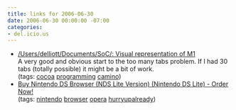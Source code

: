```yaml
---
title: links for 2006-06-30
date: 2006-06-30 00:00:00 -07:00
categories:
- del.icio.us
---
```


<ul class="delicious">
	<li>
		<div class="delicious-link"><a href="http://summerofcamino.blogspot.com/2006/06/visual-representation-of-m1.html">/Users/delliott/Documents/SoC/: Visual representation of M1</a></div>
		<div class="delicious-extended">A very good and obvious start to the too many tabs problem. If I had 30 tabs (totally possible) it might be a bit of work.</div>
		<div class="delicious-tags">(tags: <a href="http://del.icio.us/torrez/cocoa">cocoa</a> <a href="http://del.icio.us/torrez/programming">programming</a> <a href="http://del.icio.us/torrez/camino">camino</a>)</div>
	</li>
	<li>
		<div class="delicious-link"><a href="http://www.play-asia.com/paOS-13-71-dy-49-en-15-browser-70-1gba-43-8s.html">Buy Nintendo DS Browser (NDS Lite Version) (Nintendo DS Lite) - Order Now!</a></div>
		<div class="delicious-tags">(tags: <a href="http://del.icio.us/torrez/nintendo">nintendo</a> <a href="http://del.icio.us/torrez/browser">browser</a> <a href="http://del.icio.us/torrez/opera">opera</a> <a href="http://del.icio.us/torrez/hurryupalready">hurryupalready</a>)</div>
	</li>
</ul>
